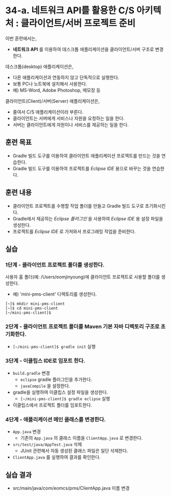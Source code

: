 # 34-a. 네트워크 API를 활용한 C/S 아키텍처 : 클라이언트/서버 프로젝트 준비

이번 훈련에서는,
- **네트워크 API** 를 이용하여 데스크톱 애플리케이션을 클라이언트/서버 구조로 변경한다.

데스크톱(desktop) 애플리케이션은,
- 다른 애플리케이션과 연동하지 않고 단독적으로 실행한다.
- 보통 PC나 노트북에 설치해서 사용한다.
- 예) MS-Word, Adobe Photoshop, 메모장 등

클라이언트(Client)/서버(Server) 애플리케이션은,
- 줄여서 C/S 애플리케이션이라 부른다.
- 클라이언트는 서버에게 서비스나 자원을 요청하는 일을 한다.
- 서버는 클라이언트에게 자원이나 서비스를 제공하는 일을 한다.


## 훈련 목표
- Gradle 빌드 도구를 이용하여 클라이언트 애플리케이션 프로젝트를 만드는 것을 연습한다.
- Gradle 빌드 도구를 이용하여 프로젝트를 *Eclipse IDE* 용으로 바꾸는 것을 연습한다.

## 훈련 내용
- 클라이언트 프로젝트를 수행할 작업 폴더를 만들고 Gradle 빌드 도구로 초기화시킨다.
- Gradle에서 제공하는 *Eclipse 플러그인* 을 사용하여 *Eclipse IDE* 용 설정 파일을 생성한다.
- 프로젝트를 *Eclipse IDE* 로 가져와서 프로그래밍 작업을 준비한다.

## 실습

### 1단계 - 클라이언트 프로젝트 폴더를 생성한다.

사용자 홈 폴더(예: /Users/eomjinyoung)에 클라이언트 프로젝트로 사용할 폴더를 생성한다.
- 예) 'mini-pms-client' 디렉토리를 생성한다.

```console
[~]$ mkdir mini-pms-client
[~]$ cd mini-pms-client
[~/mini-pms-client]$
```


### 2단계 - 클라이언트 프로젝트 폴더를 Maven 기본 자바 디렉토리 구조로 초기화한다.

- `[~/mini-pms-client]$ gradle init` 실행


### 3단계 - 이클립스 IDE로 임포트 한다.

- `build.gradle` 변경
  - `eclipse` gradle 플러그인을 추가한다.
  - `javaCompile` 을 설정한다.
- gradle을 실행하여 이클립스 설정 파일을 생성한다.
  - `[~/mini-pms-client]$ gradle eclipse` 실행
- 이클립스에서 프로젝트 폴더를 임포트한다.


### 4단계 - 애플리케이션 메인 클래스를 변경한다.

- `App.java` 변경
  - 기존의 `App.java` 의 클래스 이름을 `ClientApp.java` 로 변경한다.
- `src/test/java/AppTest.java` 삭제
  - JUnit 관련해서 자동 생성된 클래스 파일은 일단 삭제한다.
- `ClientApp.java` 를 실행하여 결과를 확인한다.    


## 실습 결과
- src/main/java/com/eomcs/pms/ClientApp.java 이름 변경
